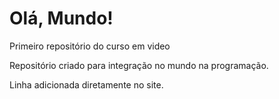 # Olá, Mundo!
 Primeiro repositório do curso em video

Repositório criado para integração no mundo na programação.

Linha adicionada diretamente no site.

